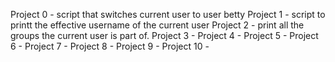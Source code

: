Project 0 - script that switches current user to user betty
Project 1 - script to printt the effective username of the current user
Project 2 - print all the groups the current user is part of.
Project 3 -
Project 4 -
Project 5 -
Project 6 -
Project 7 -
Project 8 -
Project 9 -
Project 10 -